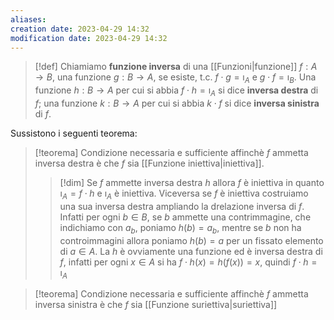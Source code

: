 ```yaml
---
aliases: 
creation date: 2023-04-29 14:32
modification date: 2023-04-29 14:32
---
```


> [!def]
> Chiamiamo **funzione inversa** di una [[Funzioni|funzione]] $f : A \to B$, una funzione $g : B \to A$, se esiste, t.c. $f \cdot g = \imath_{A}$ e $g \cdot f = \imath_{B}$.
> Una funzione $h : B \to A$ per cui si abbia $f \cdot h = \imath_{A}$ si dice **inversa destra** di $f$; una funzione $k : B \to A$ per cui si abbia $k \cdot f$ si dice **inversa sinistra** di $f$. 

Sussistono i seguenti teorema:

>[!teorema]
>Condizione necessaria e sufficiente affinchè $f$ ammetta inversa destra è che $f$ sia [[Funzione iniettiva|iniettiva]].
>
>>[!dim]
>>Se $f$ ammette inversa destra $h$ allora $f$ è iniettiva in quanto $\imath_{A} = f \cdot h$ e $\imath_{A}$ è iniettiva. Viceversa se $f$ è iniettiva costruiamo una sua inversa destra ampliando la drelazione inversa di $f$. Infatti per ogni $b \in B$, se $b$ ammette una contrimmagine, che indichiamo con $a_{b}$, poniamo $h(b) = a_{b}$, mentre se $b$ non ha controimmagini allora poniamo $h(b) = a$ per un fissato elemento di $a \in A$. La $h$ è ovviamente una funzione ed è inversa destra di $f$, infatti per ogni $x \in A$ si ha $f \cdot h(x) = h(f(x)) = x$, quindi $f \cdot h = \imath_{A}$

>[!teorema]
>Condizione necessaria e sufficiente affinchè $f$ ammetta inversa sinistra è che $f$ sia [[Funzione suriettiva|suriettiva]] 


